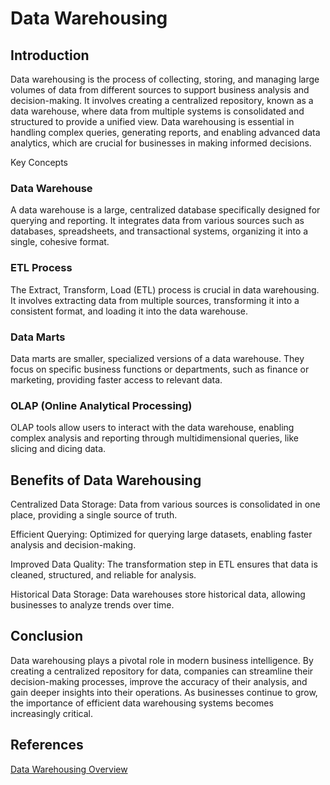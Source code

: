   

# Data Warehousing

  

## Introduction

  

Data warehousing is the process of collecting, storing, and managing large volumes of data from different sources to support business analysis and decision-making. It involves creating a centralized repository, known as a data warehouse, where data from multiple systems is consolidated and structured to provide a unified view. Data warehousing is essential in handling complex queries, generating reports, and enabling advanced data analytics, which are crucial for businesses in making informed decisions.

Key Concepts

  

### Data Warehouse

  

A data warehouse is a large, centralized database specifically designed for querying and reporting. It integrates data from various sources such as databases, spreadsheets, and transactional systems, organizing it into a single, cohesive format.

  

### ETL Process

The Extract, Transform, Load (ETL) process is crucial in data warehousing. It involves extracting data from multiple sources, transforming it into a consistent format, and loading it into the data warehouse.

  

### Data Marts

Data marts are smaller, specialized versions of a data warehouse. They focus on specific business functions or departments, such as finance or marketing, providing faster access to relevant data.

  

### OLAP (Online Analytical Processing)

OLAP tools allow users to interact with the data warehouse, enabling complex analysis and reporting through multidimensional queries, like slicing and dicing data.

  

## Benefits of Data Warehousing

  

Centralized Data Storage: Data from various sources is consolidated in one place, providing a single source of truth.

Efficient Querying: Optimized for querying large datasets, enabling faster analysis and decision-making.

Improved Data Quality: The transformation step in ETL ensures that data is cleaned, structured, and reliable for analysis.

Historical Data Storage: Data warehouses store historical data, allowing businesses to analyze trends over time.

  

## Conclusion

  

Data warehousing plays a pivotal role in modern business intelligence. By creating a centralized repository for data, companies can streamline their decision-making processes, improve the accuracy of their analysis, and gain deeper insights into their operations. As businesses continue to grow, the importance of efficient data warehousing systems becomes increasingly critical.

  

## References

  

[Data Warehousing Overview](https://www.oracle.com/database/what-is-a-data-warehouse/)
